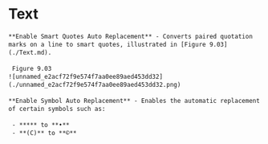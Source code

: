 
# Text


	**Enable Smart Quotes Auto Replacement** - Converts paired quotation marks on a line to smart quotes, illustrated in [Figure 9.03](./Text.md).
	
	 Figure 9.03
	![unnamed_e2acf72f9e574f7aa0ee89aed453dd32](./unnamed_e2acf72f9e574f7aa0ee89aed453dd32.png)
	
	**Enable Symbol Auto Replacement** - Enables the automatic replacement of certain symbols such as:

     - ***** to **•**
     - **(C)** to **©** 
